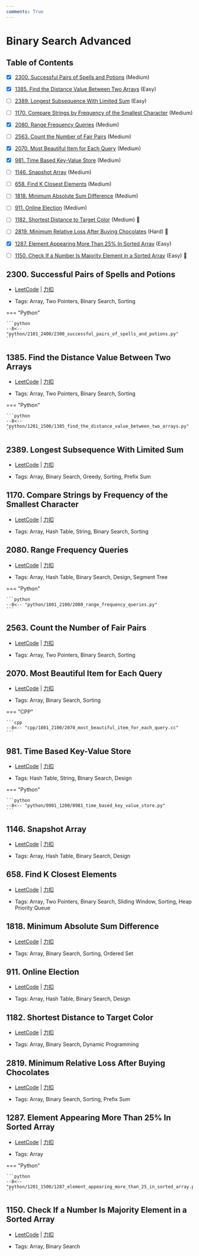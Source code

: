 ```yaml
---
comments: True
---
```


# Binary Search Advanced

## Table of Contents

- [x] [2300. Successful Pairs of Spells and Potions](#2300-successful-pairs-of-spells-and-potions) (Medium)
- [x] [1385. Find the Distance Value Between Two Arrays](#1385-find-the-distance-value-between-two-arrays) (Easy)
- [ ] [2389. Longest Subsequence With Limited Sum](#2389-longest-subsequence-with-limited-sum) (Easy)
- [ ] [1170. Compare Strings by Frequency of the Smallest Character](#1170-compare-strings-by-frequency-of-the-smallest-character) (Medium)
- [x] [2080. Range Frequency Queries](#2080-range-frequency-queries) (Medium)
- [ ] [2563. Count the Number of Fair Pairs](#2563-count-the-number-of-fair-pairs) (Medium)
- [x] [2070. Most Beautiful Item for Each Query](#2070-most-beautiful-item-for-each-query) (Medium)
- [x] [981. Time Based Key-Value Store](#981-time-based-key-value-store) (Medium)
- [ ] [1146. Snapshot Array](#1146-snapshot-array) (Medium)
- [ ] [658. Find K Closest Elements](#658-find-k-closest-elements) (Medium)
- [ ] [1818. Minimum Absolute Sum Difference](#1818-minimum-absolute-sum-difference) (Medium)
- [ ] [911. Online Election](#911-online-election) (Medium)
- [ ] [1182. Shortest Distance to Target Color](#1182-shortest-distance-to-target-color) (Medium) 👑
- [ ] [2819. Minimum Relative Loss After Buying Chocolates](#2819-minimum-relative-loss-after-buying-chocolates) (Hard) 👑
- [x] [1287. Element Appearing More Than 25% In Sorted Array](#1287-element-appearing-more-than-25-in-sorted-array) (Easy)
- [ ] [1150. Check If a Number Is Majority Element in a Sorted Array](#1150-check-if-a-number-is-majority-element-in-a-sorted-array) (Easy) 👑


## 2300. Successful Pairs of Spells and Potions

-    [LeetCode](https://leetcode.com/problems/successful-pairs-of-spells-and-potions/) | [力扣](https://leetcode.cn/problems/successful-pairs-of-spells-and-potions/)

-   Tags: Array, Two Pointers, Binary Search, Sorting

=== "Python"

    ```python
    --8<-- "python/2101_2400/2300_successful_pairs_of_spells_and_potions.py"
    ```



## 1385. Find the Distance Value Between Two Arrays

-    [LeetCode](https://leetcode.com/problems/find-the-distance-value-between-two-arrays/) | [力扣](https://leetcode.cn/problems/find-the-distance-value-between-two-arrays/)

-   Tags: Array, Two Pointers, Binary Search, Sorting

=== "Python"

    ```python
    --8<-- "python/1201_1500/1385_find_the_distance_value_between_two_arrays.py"
    ```



## 2389. Longest Subsequence With Limited Sum

-    [LeetCode](https://leetcode.com/problems/longest-subsequence-with-limited-sum/) | [力扣](https://leetcode.cn/problems/longest-subsequence-with-limited-sum/)

-   Tags: Array, Binary Search, Greedy, Sorting, Prefix Sum



## 1170. Compare Strings by Frequency of the Smallest Character

-    [LeetCode](https://leetcode.com/problems/compare-strings-by-frequency-of-the-smallest-character/) | [力扣](https://leetcode.cn/problems/compare-strings-by-frequency-of-the-smallest-character/)

-   Tags: Array, Hash Table, String, Binary Search, Sorting



## 2080. Range Frequency Queries

-    [LeetCode](https://leetcode.com/problems/range-frequency-queries/) | [力扣](https://leetcode.cn/problems/range-frequency-queries/)

-   Tags: Array, Hash Table, Binary Search, Design, Segment Tree

=== "Python"

    ```python
    --8<-- "python/1801_2100/2080_range_frequency_queries.py"
    ```



## 2563. Count the Number of Fair Pairs

-    [LeetCode](https://leetcode.com/problems/count-the-number-of-fair-pairs/) | [力扣](https://leetcode.cn/problems/count-the-number-of-fair-pairs/)

-   Tags: Array, Two Pointers, Binary Search, Sorting



## 2070. Most Beautiful Item for Each Query

-    [LeetCode](https://leetcode.com/problems/most-beautiful-item-for-each-query/) | [力扣](https://leetcode.cn/problems/most-beautiful-item-for-each-query/)

-   Tags: Array, Binary Search, Sorting

=== "CPP"

    ```cpp
    --8<-- "cpp/1801_2100/2070_most_beautiful_item_for_each_query.cc"
    ```



## 981. Time Based Key-Value Store

-    [LeetCode](https://leetcode.com/problems/time-based-key-value-store/) | [力扣](https://leetcode.cn/problems/time-based-key-value-store/)

-   Tags: Hash Table, String, Binary Search, Design

=== "Python"

    ```python
    --8<-- "python/0901_1200/0981_time_based_key_value_store.py"
    ```



## 1146. Snapshot Array

-    [LeetCode](https://leetcode.com/problems/snapshot-array/) | [力扣](https://leetcode.cn/problems/snapshot-array/)

-   Tags: Array, Hash Table, Binary Search, Design



## 658. Find K Closest Elements

-    [LeetCode](https://leetcode.com/problems/find-k-closest-elements/) | [力扣](https://leetcode.cn/problems/find-k-closest-elements/)

-   Tags: Array, Two Pointers, Binary Search, Sliding Window, Sorting, Heap Priority Queue



## 1818. Minimum Absolute Sum Difference

-    [LeetCode](https://leetcode.com/problems/minimum-absolute-sum-difference/) | [力扣](https://leetcode.cn/problems/minimum-absolute-sum-difference/)

-   Tags: Array, Binary Search, Sorting, Ordered Set



## 911. Online Election

-    [LeetCode](https://leetcode.com/problems/online-election/) | [力扣](https://leetcode.cn/problems/online-election/)

-   Tags: Array, Hash Table, Binary Search, Design



## 1182. Shortest Distance to Target Color

-    [LeetCode](https://leetcode.com/problems/shortest-distance-to-target-color/) | [力扣](https://leetcode.cn/problems/shortest-distance-to-target-color/)

-   Tags: Array, Binary Search, Dynamic Programming



## 2819. Minimum Relative Loss After Buying Chocolates

-    [LeetCode](https://leetcode.com/problems/minimum-relative-loss-after-buying-chocolates/) | [力扣](https://leetcode.cn/problems/minimum-relative-loss-after-buying-chocolates/)

-   Tags: Array, Binary Search, Sorting, Prefix Sum



## 1287. Element Appearing More Than 25% In Sorted Array

-    [LeetCode](https://leetcode.com/problems/element-appearing-more-than-25-in-sorted-array/) | [力扣](https://leetcode.cn/problems/element-appearing-more-than-25-in-sorted-array/)

-   Tags: Array

=== "Python"

    ```python
    --8<-- "python/1201_1500/1287_element_appearing_more_than_25_in_sorted_array.py"
    ```



## 1150. Check If a Number Is Majority Element in a Sorted Array

-    [LeetCode](https://leetcode.com/problems/check-if-a-number-is-majority-element-in-a-sorted-array/) | [力扣](https://leetcode.cn/problems/check-if-a-number-is-majority-element-in-a-sorted-array/)

-   Tags: Array, Binary Search



